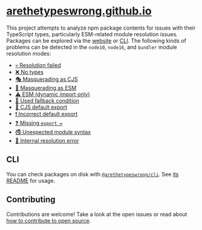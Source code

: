 # [arethetypeswrong.github.io](https://arethetypeswrong.github.io)

This project attempts to analyze npm package contents for issues with their TypeScript types, particularly ESM-related module resolution issues. Packages can be explored via the [website](https://arethetypeswrong.github.io) or [CLI](./packages/cli). The following kinds of problems can be detected in the `node10`, `node16`, and `bundler` module resolution modes:

* [💀 Resolution failed](./docs/problems/NoResolution.md)
* [❌ No types](./docs/problems/UntypedResolution.md)
* [🎭 Masquerading as CJS](./docs/problems/FalseCJS.md)
* [👺 Masquerading as ESM](./docs/problems/FalseESM.md)
* [⚠️ ESM (dynamic import only)](./docs/problems/CJSResolvesToESM.md)
* [🐛 Used fallback condition](./docs/problems/FallbackCondition.md)
* [🤨 CJS default export](./docs/problems/CJSOnlyExportsDefault.md)
* [❗️ Incorrect default export](./docs/problems/FalseExportDefault.md)
* [❓ Missing `export =`](./docs/problems/MissingExportEquals.md)
* [🚭 Unexpected module syntax](./docs/problems/UnexpectedModuleSyntax.md)
* [🥴 Internal resolution error](./docs/problems/InternalResolutionError.md)

## CLI

You can check packages on disk with [`@arethetypeswrong/cli`](https://npmjs.com/@arethetypeswrong/cli). See [its README](./packages/cli/README.md) for usage.

## Contributing

Contributions are welcome! Take a look at the open issues or read about [how to contribute to open source](https://opensource.guide).
